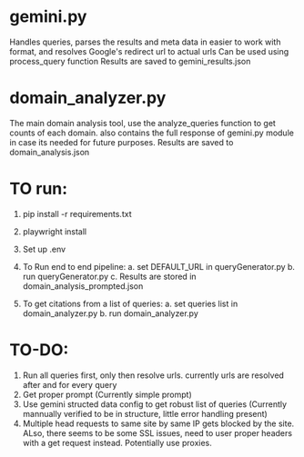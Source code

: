 # gemini.py 
Handles queries, parses the results and meta data in easier to work with format, and resolves Google's redirect url to actual urls
Can be used using process_query function
Results are saved to gemini_results.json

# domain_analyzer.py
The main domain analysis tool, use the analyze_queries function to get counts of each domain. also contains the full response of gemini.py module in case its needed for future purposes.
Results are saved to domain_analysis.json


# TO run:
1. pip install -r requirements.txt
2. playwright install 
3. Set up .env    
4. To Run end to end pipeline:
    a. set DEFAULT_URL in queryGenerator.py
    b. run queryGenerator.py
    c. Results are stored in domain_analysis_prompted.json

5. To get citations from a list of queries:
    a. set queries list in domain_analyzer.py
    b. run domain_analyzer.py


# TO-DO:
1. Run all queries first, only then resolve urls. currently urls are resolved after and for every query
2. Get proper prompt (Currently simple prompt)
3. Use gemini structed data config to get robust list of queries (Currently mannually verified to be in structure, little error handling present)
4. Multiple head requests to same site by same IP gets blocked by the site. ALso, there seems to be some SSL issues, need to user proper headers with a get request instead. Potentially use proxies.
